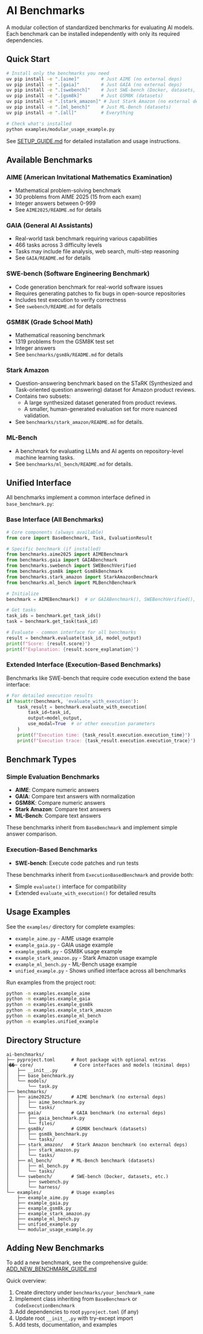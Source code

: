 # AI Benchmarks

A modular collection of standardized benchmarks for evaluating AI models. Each benchmark can be installed independently with only its required dependencies.

## Quick Start

```bash
# Install only the benchmarks you need
uv pip install -e ".[aime]"        # Just AIME (no external deps)
uv pip install -e ".[gaia]"        # Just GAIA (no external deps)
uv pip install -e ".[swebench]"    # Just SWE-bench (Docker, datasets, etc.)
uv pip install -e ".[gsm8k]"       # Just GSM8K (datasets)
uv pip install -e ".[stark_amazon]" # Just Stark Amazon (no external deps)
uv pip install -e ".[ml_bench]"    # Just ML-Bench (datasets)
uv pip install -e ".[all]"         # Everything

# Check what's installed
python examples/modular_usage_example.py
```

See [SETUP_GUIDE.md](SETUP_GUIDE.md) for detailed installation and usage instructions.

## Available Benchmarks

### AIME (American Invitational Mathematics Examination)
- Mathematical problem-solving benchmark
- 30 problems from AIME 2025 (15 from each exam)
- Integer answers between 0-999
- See `AIME2025/README.md` for details

### GAIA (General AI Assistants)
- Real-world task benchmark requiring various capabilities
- 466 tasks across 3 difficulty levels
- Tasks may include file analysis, web search, multi-step reasoning
- See `GAIA/README.md` for details

### SWE-bench (Software Engineering Benchmark)
- Code generation benchmark for real-world software issues
- Requires generating patches to fix bugs in open-source repositories
- Includes test execution to verify correctness
- See `swebench/README.md` for details

### GSM8K (Grade School Math)
- Mathematical reasoning benchmark
- 1319 problems from the GSM8K test set
- Integer answers
- See `benchmarks/gsm8k/README.md` for details

### Stark Amazon
- Question-answering benchmark based on the STaRK (Synthesized and Task-oriented question answering) dataset for Amazon product reviews.
- Contains two subsets:
    - A large synthesized dataset generated from product reviews.
    - A smaller, human-generated evaluation set for more nuanced validation.
- See `benchmarks/stark_amazon/README.md` for details.

### ML-Bench
- A benchmark for evaluating LLMs and AI agents on repository-level machine learning tasks.
- See `benchmarks/ml_bench/README.md` for details.

## Unified Interface

All benchmarks implement a common interface defined in `base_benchmark.py`:

### Base Interface (All Benchmarks)

```python
# Core components (always available)
from core import BaseBenchmark, Task, EvaluationResult

# Specific benchmark (if installed)
from benchmarks.aime2025 import AIMEBenchmark
from benchmarks.gaia import GAIABenchmark
from benchmarks.swebench import SWEBenchVerified
from benchmarks.gsm8k import Gsm8kBenchmark
from benchmarks.stark_amazon import StarkAmazonBenchmark
from benchmarks.ml_bench import MLBenchBenchmark

# Initialize
benchmark = AIMEBenchmark()  # or GAIABenchmark(), SWEBenchVerified(), Gsm8kBenchmark(), StarkAmazonBenchmark(), MLBenchBenchmark()

# Get tasks
task_ids = benchmark.get_task_ids()
task = benchmark.get_task(task_id)

# Evaluate - common interface for all benchmarks
result = benchmark.evaluate(task_id, model_output)
print(f"Score: {result.score}")
print(f"Explanation: {result.score_explanation}")
```

### Extended Interface (Execution-Based Benchmarks)

Benchmarks like SWE-bench that require code execution extend the base interface:

```python
# For detailed execution results
if hasattr(benchmark, 'evaluate_with_execution'):
    task_result = benchmark.evaluate_with_execution(
        task_id=task_id,
        output=model_output,
        use_modal=True  # or other execution parameters
    )
    print(f"Execution time: {task_result.execution.execution_time}")
    print(f"Execution trace: {task_result.execution.execution_trace}")
```

## Benchmark Types

### Simple Evaluation Benchmarks
- **AIME**: Compare numeric answers
- **GAIA**: Compare text answers with normalization
- **GSM8K**: Compare numeric answers
- **Stark Amazon**: Compare text answers
- **ML-Bench**: Compare text answers

These benchmarks inherit from `BaseBenchmark` and implement simple answer comparison.

### Execution-Based Benchmarks
- **SWE-bench**: Execute code patches and run tests

These benchmarks inherit from `ExecutionBasedBenchmark` and provide both:
- Simple `evaluate()` interface for compatibility
- Extended `evaluate_with_execution()` for detailed results

## Usage Examples

See the `examples/` directory for complete examples:

- `example_aime.py` - AIME usage example
- `example_gaia.py` - GAIA usage example
- `example_gsm8k.py` - GSM8K usage example
- `example_stark_amazon.py` - Stark Amazon usage example
- `example_ml_bench.py` - ML-Bench usage example
- `unified_example.py` - Shows unified interface across all benchmarks

Run examples from the project root:
```bash
python -m examples.example_aime
python -m examples.example_gaia
python -m examples.example_gsm8k
python -m examples.example_stark_amazon
python -m examples.example_ml_bench
python -m examples.unified_example
```

## Directory Structure

```
ai-benchmarks/
├── pyproject.toml      # Root package with optional extras
├��─ core/               # Core interfaces and models (minimal deps)
│   ├── __init__.py
│   ├── base_benchmark.py
│   └── models/
│       └── task.py
├── benchmarks/
│   ├── aime2025/       # AIME benchmark (no external deps)
│   │   ├── aime_benchmark.py
│   │   └── tasks/
│   ├── gaia/           # GAIA benchmark (no external deps)
│   │   ├── gaia_benchmark.py
│   │   └── files/
│   ├── gsm8k/          # GSM8K benchmark (datasets)
│   │   ├── gsm8k_benchmark.py
│   │   └── tasks/
│   ├── stark_amazon/   # Stark Amazon benchmark (no external deps)
│   │   ├── stark_amazon.py
│   │   └── tasks/
│   ├── ml_bench/       # ML-Bench benchmark (datasets)
│   │   ├── ml_bench.py
│   │   └── tasks/
│   └── swebench/       # SWE-bench (Docker, datasets, etc.)
│       ├── swebench.py
│       └── harness/
└── examples/           # Usage examples
    ├── example_aime.py
    ├── example_gaia.py
    ├── example_gsm8k.py
    ├── example_stark_amazon.py
    ├── example_ml_bench.py
    ├── unified_example.py
    └── modular_usage_example.py
```

## Adding New Benchmarks

To add a new benchmark, see the comprehensive guide: [ADD_NEW_BENCHMARK_GUIDE.md](ADD_NEW_BENCHMARK_GUIDE.md)

Quick overview:
1. Create directory under `benchmarks/your_benchmark_name`
2. Implement class inheriting from `BaseBenchmark` or `CodeExecutionBenchmark`
3. Add dependencies to root `pyproject.toml` (if any)
4. Update root `__init__.py` with try-except import
5. Add tests, documentation, and examples
